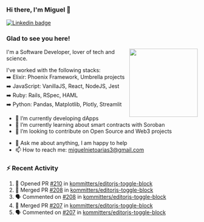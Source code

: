 ### Hi there, I'm Miguel 👋

<a href="https://linkedin.com/in/miguelnietoa/" target="_blank" rel="noopener noreferrer">
  <img src="https://img.shields.io/badge/-LinkedIn-0e76a8?style=flat-square&logo=Linkedin&logoColor=white" alt="Linkedin badge">
</a>
<!-- [![Website Badge](https://img.shields.io/badge/Website-3b5998?style=flat-square&logo=google-chrome&logoColor=white)](#notavailablenow#) 

<img src="https://i.imgur.com/tbrLrt5.gif" width=400 alt="Coding GIF" align="right"/>
-->


### Glad to see you here!
<a href="https://github.com/miguelnietoa"><img src="https://github-readme-stats-git-masterrstaa-rickstaa.vercel.app/api?username=miguelnietoa&show_icons=true&hide_border=true&count_private=true&include_all_commits=true&theme=tokyonight" height="180em" align="right"/></a>
I'm a Software Developer, lover of tech and science. 

I've worked with the following stacks:\
➡️ Elixir: Phoenix Framework, Umbrella projects\
➡️ JavaScript: VanillaJS, React, NodeJS, Jest\
➡️ Ruby: Rails, RSpec, HAML\
➡️ Python: Pandas, Matplotlib, Plotly, Streamlit

- 🔭 I’m currently developing dApps
- 🌱 I’m currently learning about smart contracts with Soroban
- 👯 I’m looking to contribute on Open Source and Web3 projects
<!-- 
- 😄 I just finished a Machine Learning course! 
- 🤔 I’m looking for help with ...
-->
- 💬 Ask me about anything, I am happy to help
- 📫 How to reach me: miguelnietoarias3@gmail.com


### ⚡ Recent Activity

<!--START_SECTION:activity-->
1. 💪 Opened PR [#210](https://github.com/kommitters/editorjs-toggle-block/pull/210) in [kommitters/editorjs-toggle-block](https://github.com/kommitters/editorjs-toggle-block)
2. 🎉 Merged PR [#208](https://github.com/kommitters/editorjs-toggle-block/pull/208) in [kommitters/editorjs-toggle-block](https://github.com/kommitters/editorjs-toggle-block)
3. 🗣 Commented on [#208](https://github.com/kommitters/editorjs-toggle-block/pull/208#issuecomment-1714620790) in [kommitters/editorjs-toggle-block](https://github.com/kommitters/editorjs-toggle-block)
4. 🎉 Merged PR [#207](https://github.com/kommitters/editorjs-toggle-block/pull/207) in [kommitters/editorjs-toggle-block](https://github.com/kommitters/editorjs-toggle-block)
5. 🗣 Commented on [#207](https://github.com/kommitters/editorjs-toggle-block/pull/207#issuecomment-1714580023) in [kommitters/editorjs-toggle-block](https://github.com/kommitters/editorjs-toggle-block)
<!--END_SECTION:activity-->
